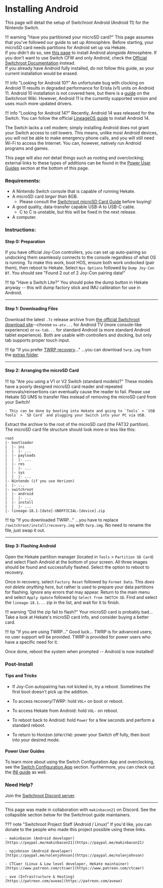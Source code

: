 # Installing Android

This page will detail the setup of Switchroot Android (Android 11) for the Nintendo Switch.

!!! warning "Have you partitioned your microSD card?"
    This page assumes that you've followed our guide to set up Atmosphère. Before starting, your microSD card needs partitions for Android set up via Hekate.<br>
    If you didn't do so, see [this page](../user_guide/all/partitioning_sd_syscfw.md) to install Android alongside Atmosphère. If you don't want to use Switch CFW and only Android, check the [Official Switchroot Documentation](https://wiki.switchroot.org/wiki/android/11-r-setup-guide) instead. <br>
    If you already have Android fully installed, do not follow this guide, as your current installation would be erased.

!!! info "Looking for Android 10?"
    An unfortunate bug with clocking on Android 11 results in degraded performance for Erista (v1) units on Android 11. Android 10 installation is not covered here, but there is a [guide](https://wiki.switchroot.org/wiki/android/10-q-setup-guide) on the Switchroot Wiki. However, Android 11 is the currently supported version and uses much more updated drivers.

!!! info "Looking for Android 14?"
    Recently, Android 14 was released for the Switch. You can follow the official [LineageOS guide](https://wiki.lineageos.org/devices/nx_tab/) to install Android 14.

 The Switch lacks a cell modem; simply installing Android does not grant your Switch access to cell towers. This means, unlike most Android devices, you will not be able to make emergency phone calls, and you will still need Wi-Fi to access the Internet. You can, however, natively run Android programs and games.

This page will also *not* detail things such as rooting and overclocking; external links to these types of additions can be found in the [Power User Guides](#power-user-guides) section at the bottom of this page.

### **Requirements:**
- A Nintendo Switch console that is capable of running Hekate. <br>
- A microSD card *larger than* 8GB.
    - Please consult the [Switchroot microSD Card Guide](https://wiki.switchroot.org/wiki/sd-card-guide) before buying!
- A good quality, data-transfer capable USB-A to USB-C cable.
    - C to C is unstable, but this will be fixed in the next release.
- A computer.

### **Instructions:**

#### Step 0: Preparation

If you have official Joy-Con controllers, you can set up auto-pairing so undocking them seamlessly connects to the console regardless of what OS is running. To make this work, boot HOS, ensure both work undocked (pair them), then reboot to Hekate. Select `Nyx Options` followed by `Dump Joy-Con BT`. You should see "Found 2 out of 2 Joy-Con pairing data!"

!!! tip "Have a Switch Lite?"
    You should poke the dump button in Hekate anyway -- this will dump factory stick and IMU calibration for use in Android.

-----

#### Step 1: Downloading Files

Download the latest `.7z` release archive from [the official Switchroot download site](https://download.switchroot.org/android-11/)--choose `nx-atv...` for Android TV (more console-like experience) or `nx-tab...` for standard Android (a more standard Android tablet experience). Both are usable with controllers and docking, but only tab supports proper touch input.

!!! tip "If you prefer [TWRP recovery](https://twrp.me/)..."
    ...you can download `twrp.img` from the [extras folder](https://download.switchroot.org/android-11/extras/).

-----

#### Step 2: Arranging the microSD Card

!!! tip "Are you using a V1 or V2 Switch (standard models)?"
    These models have a poorly designed microSD card reader and repeated removals/reinsertions can eventually cause the reader to fail. Please use Hekate SD UMS to transfer files instead of removing the microSD card from your Switch!

    - This can be done by booting into Hekate and going to `Tools` > `USB Tools` > `SD Card` and plugging your Switch into your PC via USB.

Extract the archive to the root of the microSD card (the FAT32 partition). The microSD card file structure should look more or less like this:

```
root
|- bootloader
|  |- ini
|  |  |- ...
|  |- payloads
|  |  |- ...
|  |- res
|  |  |- ...
|  |- sys
|  |  |- ...
|- Nintendo (if you use Horizon)
|  |- ...
|- switchroot
|  |- android
|  |  |- ...
|  |- install
|  |  |- ...
|- lineage-18.1-[date]-UNOFFICIAL-[device].zip
```

!!! tip "If you downloaded TWRP..."
    ...you have to replace `/switchroot/install/recovery.img` with `twrp.img`. No need to rename the file, just swap it out.

-----

#### Step 3: Flashing Android

Open the Hekate partition manager (located in `Tools` > `Partition SD Card`) and select Flash Android at the bottom of your screen. All three images should be found and successfully flashed. Select the option to reboot to recovery.

Once in recovery, select `Factory Reset` followed by `Format Data`. This *does not delete anything here*, but rather is used to prepare your data partitions for flashing. Ignore any errors that may appear. Return to the main menu and select `Apply Update` followed by `Select from SWITCH SD`. Find and select the `lineage-18.1...` zip in the list, and wait for it to finish.

!!! warning "Did the zip fail to flash?"
    Your microSD card is probably bad... Take a look at Hekate's microSD card info, and consider buying a better card.

!!! tip "If you are using TWRP..."
    Good luck... TWRP is for advanced users; no user support will be provided. TWRP is provided for power users who have a specific need for it.

Once done, reboot the system when prompted -- Android is now installed!

### **Post-Install**

#### Tips and Tricks

- If Joy-Con autopairing has not kicked in, try a reboot. Sometimes the first boot doesn't pick up the addition.

- To access recovery/TWRP: hold `VOL+` on boot or reboot.

- To access Hekate from Android: hold `VOL-` on reboot.

- To reboot back to Android: hold `Power` for a few seconds and perform a standard reboot.

- To return to Horizon (`OFW/CFW`): power your Switch off fully, then boot into your desired mode.

#### Power User Guides

To learn more about using the Switch Configuration App and overclocking, see the [Switch Configuration App](https://wiki.switchroot.org/wiki/android/11-r-setup-guide#switch-configuration-app) section. Furthermore, you can check out the [INI guide](https://wiki.switchroot.org/wiki/android/11-r-ini-guide) as well.

### **Need Help?**

Join the [Switchroot Discord server](https://discord.gg/N9PPYXjWMY).

-----

This page was made in collaboration with `makinbacon21` on Discord. See the collapsible section below for the Switchroot guide maintainers.

??? note "Switchroot Project Staff (Android / Linux)"
    If you'd like, you can donate to the people who made this project possible using these links.

    - makinbacon (Android developer)
    [https://paypal.me/makinbacon21](https://paypal.me/makinbacon21)

    - npjohnson (Android developer)
    [https://paypal.me/nolenjohnson](https://paypal.me/nolenjohnson)

    - CTCaer (Linux & Low level developer, Hekate maintainer)
    [https://www.patreon.com/ctcaer](https://www.patreon.com/ctcaer)

    - ave (Infrastructure & Hosting)
    [https://patreon.com/aveao](https://patreon.com/aveao)

